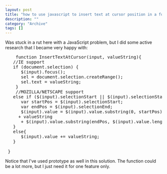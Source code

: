 ```yaml
--- 
layout: post 
title: "how to use javascript to insert text at cursor position in a form input element"
description: ""
category: "Archive"
tags: []
---  
```

Was stuck in a rut here with a JavaScript problem, but I did some active research that I became very happy with:



<pre class="brush: javascript">
    function InsertTextAtCursor(input, valueString){
   //IE support
   if (document.selection) {
      $(input).focus();
      sel = document.selection.createRange();
      sel.text = valueString;
    }
    //MOZILLA/NETSCAPE support
   else if ($(input).selectionStart || $(input).selectionStart == '0') {
      var startPos = $(input).selectionStart;
      var endPos = $(input).selectionEnd;
      $(input).value = $(input).value.substring(0, startPos)
     + valueString
      + $(input).value.substring(endPos, $(input).value.length);
   } 
   else{
      $(input).value += valueString;
   }

 }
</pre>
Notice that I've used prototype as well in this solution. The function could be a lot more, but I just need it for one feature only.